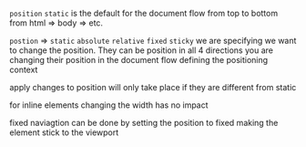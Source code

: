 `position`  `static` is the default for the document flow from top to bottom from html => body => etc.

`postion` 
    => `static` 
    `absolute`
    `relative`
    `fixed`
    `sticky`
we are specifying we want to change the position. They can be position in all 4 directions 
you are changing their position in the document flow defining the positioning context

apply changes to position will only take place if they are different from static

for inline elements changing the width has no impact 

fixed naviagtion can be done by setting the position to fixed making the element stick to the viewport 
